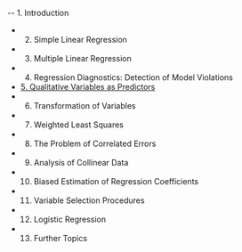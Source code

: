 -- 1. Introduction 
- 2. Simple Linear Regression 
- 3. Multiple Linear Regression 
- 4. Regression Diagnostics: Detection of Model Violations 
- [5. Qualitative Variables as Predictors](ch05.md)
- 6. Transformation of Variables 
- 7. Weighted Least Squares 
- 8. The Problem of Correlated Errors 
- 9. Analysis of Collinear Data 
- 10. Biased Estimation of Regression Coefficients 
- 11. Variable Selection Procedures 
- 12. Logistic Regression 
- 13. Further Topics
